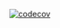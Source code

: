 [![codecov](https://codecov.io/gh/i1rr/job4j_design/branch/main/graph/badge.svg)](https://codecov.io/gh/i1rr/job4j_design)
